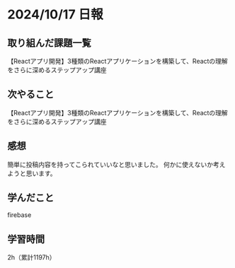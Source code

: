 # 2024/10/17 日報
## 取り組んだ課題一覧
【Reactアプリ開発】3種類のReactアプリケーションを構築して、Reactの理解をさらに深めるステップアップ講座
## 次やること
【Reactアプリ開発】3種類のReactアプリケーションを構築して、Reactの理解をさらに深めるステップアップ講座


## 感想
簡単に投稿内容を持ってこられていいなと思いました。
何かに使えないか考えようと思います。

## 学んだこと
firebase


## 学習時間
2h（累計1197h）
